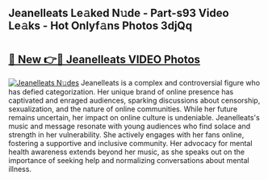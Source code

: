 ## Jeanelleats Le𝚊ked N𝚞de - Part-s93 Video Le𝚊ks - Hot Onlyf𝚊ns Photos 3djQq

# <h2><a href="http://ab7948.deff.icu/?id=Jeanelleats">🔗 New 👉🔴 Jeanelleats VIDEO Photos</a></h2>

[![Jeanelleats N𝚞des](https://i.imgur.com/rIISA9y.gif)](http://ab7948.deff.icu/?id=Jeanelleats)
Jeanelleats is a complex and controversial figure who has defied categorization. Her unique brand of online presence has captivated and enraged audiences, sparking discussions about censorship, sexualization, and the nature of online communities. While her future remains uncertain, her impact on online culture is undeniable. Jeanelleats's music and message resonate with young audiences who find solace and strength in her vulnerability. She actively engages with her fans online, fostering a supportive and inclusive community. Her advocacy for mental health awareness extends beyond her music, as she speaks out on the importance of seeking help and normalizing conversations about mental illness.
